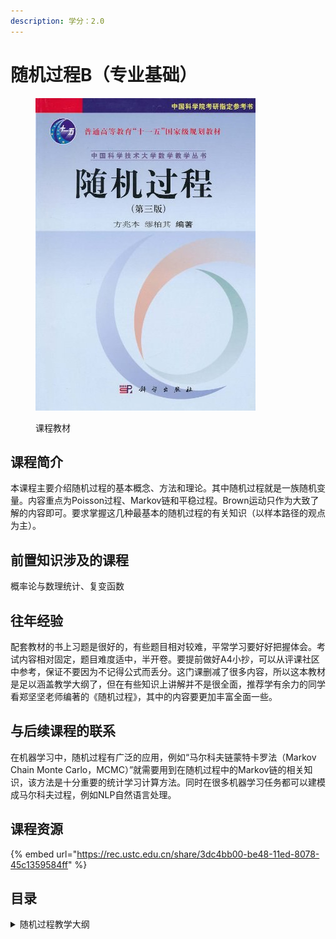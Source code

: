 ```yaml
---
description: 学分：2.0
---
```


# 随机过程B（专业基础）

<figure><img src="../../.gitbook/assets/随机过程.png" alt=""><figcaption><p>课程教材</p></figcaption></figure>

## 课程简介

本课程主要介绍随机过程的基本概念、方法和理论。其中随机过程就是一族随机变量。内容重点为Poisson过程、Markov链和平稳过程。Brown运动只作为大致了解的内容即可。要求掌握这几种最基本的随机过程的有关知识（以样本路径的观点为主）。

## 前置知识涉及的课程

概率论与数理统计、复变函数

## 往年经验

配套教材的书上习题是很好的，有些题目相对较难，平常学习要好好把握体会。考试内容相对固定，题目难度适中，半开卷。要提前做好A4小抄，可以从评课社区中参考，保证不要因为不记得公式而丢分。这门课删减了很多内容，所以这本教材是足以涵盖教学大纲了，但在有些知识上讲解并不是很全面，推荐学有余力的同学看郑坚坚老师编著的《随机过程》，其中的内容要更加丰富全面一些。

## 与后续课程的联系

在机器学习中，随机过程有广泛的应用，例如“马尔科夫链蒙特卡罗法（Markov Chain Monte Carlo，MCMC）”就需要用到在随机过程中的Markov链的相关知识，该方法是十分重要的统计学习计算方法。同时在很多机器学习任务都可以建模成马尔科夫过程，例如NLP自然语言处理。

## 课程资源

{% embed url="https://rec.ustc.edu.cn/share/3dc4bb00-be48-11ed-8078-45c1359584ff" %}

## 目录

<details>

<summary>随机过程教学大纲</summary>

引论

泊松过程

马尔科夫链

平稳过程



</details>


